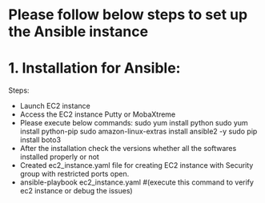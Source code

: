 # Please follow below steps to set up the Ansible instance
# 1. Installation for Ansible:
Steps:
- Launch EC2 instance
- Access the EC2 instance Putty or MobaXtreme
- Please execute below commands:
    sudo yum install python
    sudo yum install python-pip
    sudo amazon-linux-extras install ansible2 -y
    sudo pip install boto3
- After the installation check the versions whether all the softwares installed properly or not
- Created ec2_instance.yaml file for creating EC2 instance with Security group with restricted ports open.
- ansible-playbook ec2_instance.yaml #(execute this command to verify ec2 instance or debug the issues)

